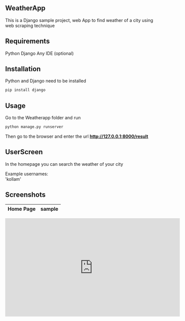 ## WeatherApp

This is a Django sample project, web App to find weather of a city using web scraping technique

## Requirements
Python
Django
Any IDE (optional)
 

## Installation

Python and Django need to be installed

```bash
pip install django
```

## Usage

Go to the Weatherapp folder and run

```bash
python manage.py runserver
```

Then go to the browser and enter the url **http://127.0.0.1:8000/result**


## UserScreen

In the homepage you can search the weather of your city  

Example usernames:  
'kollam'  


## Screenshots


Home Page             |  sample
:-------------------------:|:-------------------------:
<p align="center">
  <iframe width="560" height="315" src="https://github.com/amalKuttuz/WeatherApp/blob/main/VID_20220914_223311.mp4" title="YouTube video player" frameborder="0" allow="accelerometer; autoplay; clipboard-write; encrypted-media; gyroscope; picture-in-picture" allowfullscreen></iframe>
</p>

